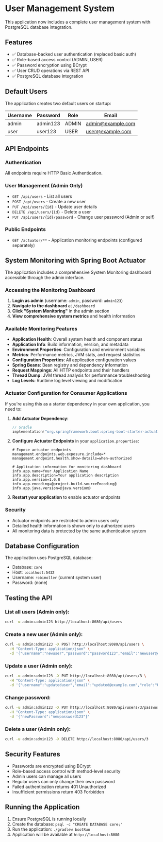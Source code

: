 # User Management System

This application now includes a complete user management system with PostgreSQL database integration.

## Features

- ✅ Database-backed user authentication (replaced basic auth)
- ✅ Role-based access control (ADMIN, USER)
- ✅ Password encryption using BCrypt
- ✅ User CRUD operations via REST API
- ✅ PostgreSQL database integration

## Default Users

The application creates two default users on startup:

| Username | Password | Role  | Email |
|----------|----------|-------|-------|
| admin    | admin123 | ADMIN | admin@example.com |
| user     | user123  | USER  | user@example.com |

## API Endpoints

### Authentication
All endpoints require HTTP Basic Authentication.

### User Management (Admin Only)
- `GET /api/users` - List all users
- `POST /api/users` - Create a new user
- `PUT /api/users/{id}` - Update user details
- `DELETE /api/users/{id}` - Delete a user
- `PUT /api/users/{id}/password` - Change user password (Admin or self)

### Public Endpoints
- `GET /actuator/**` - Application monitoring endpoints (configured separately)

## System Monitoring with Spring Boot Actuator

The application includes a comprehensive System Monitoring dashboard accessible through the admin interface.

### Accessing the Monitoring Dashboard

1. **Login as admin** (username: `admin`, password: `admin123`)
2. **Navigate to the dashboard** at `/dashboard`
3. **Click "System Monitoring"** in the admin section
4. **View comprehensive system metrics** and health information

### Available Monitoring Features

- **Application Health**: Overall system health and component status
- **Application Info**: Build information, version, and metadata
- **Environment Properties**: Configuration and environment variables
- **Metrics**: Performance metrics, JVM stats, and request statistics
- **Configuration Properties**: All application configuration values
- **Spring Beans**: Bean registry and dependency information
- **Request Mappings**: All HTTP endpoints and their handlers
- **Thread Dump**: JVM thread analysis for performance troubleshooting
- **Log Levels**: Runtime log level viewing and modification

### Actuator Configuration for Consumer Applications

If you're using this as a starter dependency in your own application, you need to:

1. **Add Actuator Dependency**:
   ```kotlin
   // Gradle
   implementation("org.springframework.boot:spring-boot-starter-actuator")
   ```

2. **Configure Actuator Endpoints** in your `application.properties`:
   ```properties
   # Expose actuator endpoints
   management.endpoints.web.exposure.include=*
   management.endpoint.health.show-details=when-authorized
   
   # Application information for monitoring dashboard
   info.app.name=Your Application Name
   info.app.description=Your application description
   info.app.version=1.0.0
   info.app.encoding=@project.build.sourceEncoding@
   info.app.java.version=@java.version@
   ```

3. **Restart your application** to enable actuator endpoints

### Security

- Actuator endpoints are restricted to admin users only
- Detailed health information is shown only to authorized users
- All monitoring data is protected by the same authentication system

## Database Configuration

The application uses PostgreSQL database:
- Database: `core`
- Host: `localhost:5432`
- Username: `robimoller` (current system user)
- Password: (none)

## Testing the API

### List all users (Admin only):
```bash
curl -u admin:admin123 http://localhost:8080/api/users
```

### Create a new user (Admin only):
```bash
curl -u admin:admin123 -X POST http://localhost:8080/api/users \
  -H "Content-Type: application/json" \
  -d '{"username":"newuser","password":"password123","email":"newuser@example.com","role":"USER"}'
```

### Update a user (Admin only):
```bash
curl -u admin:admin123 -X PUT http://localhost:8080/api/users/3 \
  -H "Content-Type: application/json" \
  -d '{"username":"updateduser","email":"updated@example.com","role":"USER","enabled":true}'
```

### Change password:
```bash
curl -u admin:admin123 -X PUT http://localhost:8080/api/users/3/password \
  -H "Content-Type: application/json" \
  -d '{"newPassword":"newpassword123"}'
```

### Delete a user (Admin only):
```bash
curl -u admin:admin123 -X DELETE http://localhost:8080/api/users/3
```

## Security Features

- Passwords are encrypted using BCrypt
- Role-based access control with method-level security
- Admin users can manage all users
- Regular users can only change their own password
- Failed authentication returns 401 Unauthorized
- Insufficient permissions return 403 Forbidden

## Running the Application

1. Ensure PostgreSQL is running locally
2. Create the database: `psql -c "CREATE DATABASE core;"`
3. Run the application: `./gradlew bootRun`
4. Application will be available at `http://localhost:8080`
